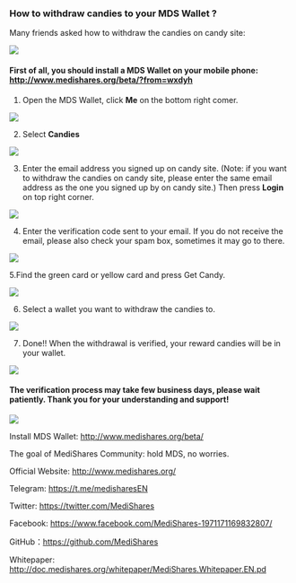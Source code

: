 
### How to withdraw candies to your MDS Wallet ?

Many friends asked how to withdraw the candies on candy site:

![](https://cdn-images-1.medium.com/max/750/1*XITWcbrU1XoRcKCnTV3F7w.jpeg)

#### First of all, you should install a MDS Wallet on your mobile phone: http://www.medishares.org/beta/?from=wxdyh

1. Open the MDS Wallet, click **Me** on the bottom right comer.

![](https://cdn-images-1.medium.com/max/750/1*qhauIfmlrWALRk7vehPiew.jpeg)

2. Select **Candies**

![](https://cdn-images-1.medium.com/max/750/1*LJSSUryhvvsxRoH0w1xSeQ.jpeg)


3. Enter the email address you signed up on candy site. (Note: if you want to withdraw the candies on candy site, please enter the same email address as the one you signed up by on candy site.) Then press **Login** on top right corner.

![](https://cdn-images-1.medium.com/max/750/1*qDeYA5PbhciMZgRehoxxrQ.png)


4. Enter the verification code sent to your email. If you do not receive the email, please also check your spam box, sometimes it may go to there.

![](https://cdn-images-1.medium.com/max/750/1*XC88SzT9kyTEq-qnhLJzzA.jpeg)

5.Find the green card or yellow card and press Get Candy.

![](https://cdn-images-1.medium.com/max/750/1*7YnffyDCSNLVFDPA5iiDwQ.jpeg)

6. Select a wallet you want to withdraw the candies to.

![](https://cdn-images-1.medium.com/max/750/1*LJaYpddocQkiq10lroWdxA.jpeg)


7. Done!! When the withdrawal is verified, your reward candies will be in your wallet.

![](https://cdn-images-1.medium.com/max/750/1*yVHZ15ZVROlim3384f2gtQ.jpeg)


#### The verification process may take few business days, please wait patiently. Thank you for your understanding and support!

![](https://cdn-images-1.medium.com/max/750/1*fIsNs0snJV6rz97g7Wh1VQ.png)

Install MDS Wallet: http://www.medishares.org/beta/

The goal of MediShares Community: hold MDS, no worries.

Official Website: http://www.medishares.org/

Telegram: https://t.me/medisharesEN

Twitter: https://twitter.com/MediShares

Facebook: https://www.facebook.com/MediShares-1971171169832807/

GitHub：https://github.com/MediShares

Whitepaper: http://doc.medishares.org/whitepaper/MediShares.Whitepaper.EN.pd

